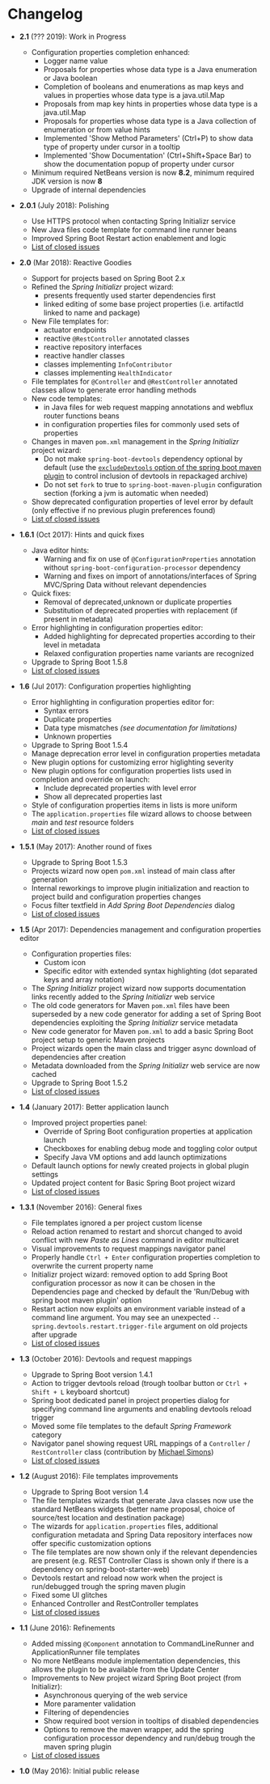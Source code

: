 # Changelog

-  **2.1** (??? 2019): Work in Progress
    -  Configuration properties completion enhanced:
		- Logger name value 
		- Proposals for properties whose data type is a Java enumeration or Java boolean
		- Completion of booleans and enumerations as map keys and values in properties whose data type is a java.util.Map
		- Proposals from map key hints in properties whose data type is a java.util.Map
		- Proposals for properties whose data type is a Java collection of enumeration or from value hints
		- Implemented 'Show Method Parameters' (Ctrl+P) to show data type of property under cursor in a tooltip
		- Implemented 'Show Documentation' (Ctrl+Shift+Space Bar) to show the documentation popup of property under cursor
    -  Minimum required NetBeans version is now **8.2**, minimum required JDK version is now **8**
    -  Upgrade of internal dependencies

-  **2.0.1** (July 2018): Polishing
    -  Use HTTPS protocol when contacting Spring Initializr service
    -  New Java files code template for command line runner beans
    -  Improved Spring Boot Restart action enablement and logic
    -  [List of closed issues](https://github.com/AlexFalappa/nb-springboot/milestone/15?closed=1)

-  **2.0** (Mar 2018): Reactive Goodies
    -  Support for projects based on Spring Boot 2.x
    -  Refined the *Spring Initializr* project wizard:
        - presents frequently used starter dependencies first
        - linked editing of some base project properties (i.e. artifactId linked to name and package)
    -  New File templates for:
        - actuator endpoints 
        - reactive `@RestController` annotated classes
        - reactive repository interfaces
        - reactive handler classes
        - classes implementing `InfoContributor`
        - classes implementing `HealthIndicator`
    -  File templates for `@Controller` and `@RestController` annotated classes allow to generate error handling methods
    -  New code templates:
        - in Java files for web request mapping annotations and webflux router functions beans
        - in configuration properties files for commonly used sets of properties 
    -  Changes in maven `pom.xml` management in the *Spring Initializr* project wizard:
        -  Do not make `spring-boot-devtools` dependency optional by default (use the [`excludeDevtools` option of the spring boot maven plugin](https://docs.spring.io/spring-boot/docs/current/maven-plugin/repackage-mojo.html) to control inclusion of devtools in repackaged archive)
        -  Do not set `fork` to true to `spring-boot-maven-plugin` configuration section (forking a jvm is automatic when needed)
    -  Show deprecated configuration properties of level error by default (only effective if no previous plugin preferences found)
    -  [List of closed issues](https://github.com/AlexFalappa/nb-springboot/milestone/13?closed=1)

-  **1.6.1** (Oct 2017): Hints and quick fixes
    -  Java editor hints:
        -  Warning and fix on use of `@ConfigurationProperties` annotation without `spring-boot-configuration-processor` dependency
        -  Warning and fixes on import of annotations/interfaces of Spring MVC/Spring Data without relevant dependencies
    -  Quick fixes:
        -  Removal of deprecated,unknown or duplicate properties
        -  Substitution of deprecated properties with replacement (if present in metadata)
    -  Error highlighting in configuration properties editor:
        -  Added highlighting for deprecated properties according to their level in metadata
        -  Relaxed configuration properties name variants are recognized
    -  Upgrade to Spring Boot 1.5.8
    -  [List of closed issues](https://github.com/AlexFalappa/nb-springboot/milestone/12?closed=1)

-  **1.6** (Jul 2017): Configuration properties highlighting
    -  Error highlighting in configuration properties editor for:
        -  Syntax errors
        -  Duplicate properties
        -  Data type mismatches *(see documentation for limitations)*
        -  Unknown properties
    -  Upgrade to Spring Boot 1.5.4
    -  Manage deprecation error level in configuration properties metadata
    -  New plugin options for customizing error higlighting severity
    -  New plugin options for configuration properties lists used in completion and override on launch:
        -  Include deprecated properties with level error
        -  Show all deprecated properties last
    -  Style of configuration properties items in lists is more uniform
    -  The `application.properties` file wizard allows to choose between *main* and *test* resource folders
    -  [List of closed issues](https://github.com/AlexFalappa/nb-springboot/milestone/11?closed=1)

-  **1.5.1** (May 2017): Another round of fixes
    -  Upgrade to Spring Boot 1.5.3
    -  Projects wizard now open `pom.xml` instead of main class after generation
    -  Internal reworkings to improve plugin initialization and reaction to project build and configuration properties changes
    -  Focus filter textfield in *Add Spring Boot Dependencies* dialog
    -  [List of closed issues](https://github.com/AlexFalappa/nb-springboot/milestone/10?closed=1)

-  **1.5** (Apr 2017): Dependencies management and configuration properties editor
    -  Configuration properties files:
        -  Custom icon
        -  Specific editor with extended syntax highlighting (dot separated keys and array notation)
    -  The *Spring Initializr* project wizard now supports documentation links recently added to the *Spring Initializr* web service
    -  The old code generators for Maven `pom.xml` files have been superseded by a new code generator for adding a set of Spring Boot dependencies exploiting the *Spring Initializr* service metadata
    -  New code generator for Maven `pom.xml` to add a basic Spring Boot project setup to generic Maven projects
    -  Project wizards open the main class and trigger async download of dependencies after creation
    -  Metadata downloaded from the *Spring Initializr* web service are now cached
    -  Upgrade to Spring Boot 1.5.2
    -  [List of closed issues](https://github.com/AlexFalappa/nb-springboot/milestone/8?closed=1)

-  **1.4** (January 2017): Better application launch
    -  Improved project properties panel:
        -  Override of Spring Boot configuration properties at application launch
        -  Checkboxes for enabling debug mode and toggling color output
        -  Specify Java VM options and add launch optimizations
    -  Default launch options for newly created projects in global plugin settings
    -  Updated project content for Basic Spring Boot project wizard
    -  [List of closed issues](https://github.com/AlexFalappa/nb-springboot/milestone/6?closed=1)

-  **1.3.1** (November 2016): General fixes
    -  File templates ignored a per project custom license
    -  Reload action renamed to restart and shorcut changed to avoid conflict with new *Paste as Lines* command in editor multicaret
    -  Visual improvements to request mappings navigator panel
    -  Properly handle `Ctrl + Enter` configuration properties completion to overwrite the current property name
    -  Initializr project wizard: removed option to add Spring Boot configuration processor as now it can be chosen in the Dependencies page and checked by default the 'Run/Debug with spring boot maven plugin' option
    -  Restart action now exploits an environment variable instead of a command line argument. You may see an unexpected `--spring.devtools.restart.trigger-file` argument on old projects after upgrade
    -  [List of closed issues](https://github.com/AlexFalappa/nb-springboot/milestone/7?closed=1)

-  **1.3** (October 2016): Devtools and request mappings
    -  Upgrade to Spring Boot version 1.4.1
    -  Action to trigger devtools reload (trough toolbar button or `Ctrl + Shift + L` keyboard shortcut)
    -  Spring boot dedicated panel in project properties dialog for specifying command line arguments and enabling devtools reload trigger
    -  Moved some file templates to the default *Spring Framework* category
    -  Navigator panel showing request URL mappings of a `Controller` / `RestController` class (contribution by [Michael Simons](http://michael-simons.eu))
    -  [List of closed issues](https://github.com/AlexFalappa/nb-springboot/milestone/5?closed=1)

-  **1.2** (August 2016): File templates improvements
    -  Upgrade to Spring Boot version 1.4
    -  The file templates wizards that generate Java classes now use the standard NetBeans widgets (better name proposal, choice of source/test location and destination package)
    -  The wizards for `application.properties` files, additional configuration metadata and Spring Data repository interfaces now offer specific customization options
    -  The file templates are now shown only if the relevant dependencies are present (e.g. REST Controller Class is shown only if there is a dependency on spring-boot-starter-web)
    -  Devtools restart and reload now work when the project is run/debugged trough the spring maven plugin
    -  Fixed some UI glitches
    -  Enhanced Controller and RestController templates
    -  [List of closed issues](https://github.com/AlexFalappa/nb-springboot/milestone/4?closed=1)

-  **1.1** (June 2016): Refinements
    -  Added missing `@Component` annotation to CommandLineRunner and ApplicationRunner file templates
    -  No more NetBeans module implementation dependencies, this allows the plugin to be available from the Update Center
    -  Improvements to New project wizard Spring Boot project (from Initializr):
        -  Asynchronous querying of the web service
        -  More paramenter validation
        -  Filtering of dependencies
        -  Show required boot version in tooltips of disabled dependencies
        -  Options to remove the maven wrapper, add the spring configuration processor dependency and run/debug trough the maven spring plugin
    -  [List of closed issues](https://github.com/AlexFalappa/nb-springboot/milestone/3?closed=1)

-  **1.0** (May 2016): Initial public release
